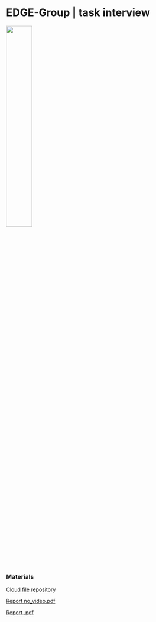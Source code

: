 # EDGE-Group | task interview

<p float="left">
  <img src="https://github.com/vcolamatteo/EDGE-Group/assets/21078185/60dc06a1-416b-48fb-8820-a10c863a9d3a?raw=true" width="37.25%" />  
</p>

### Materials

[Cloud file repository](https://drive.google.com/drive/folders/19WiHA9QnI4Ecm0osdezpqwX7_yxnyjRW?usp=drive_link) 

[Report no_video.pdf](task_no_video.pdf)

[Report .pdf](https://drive.google.com/file/d/1cpa1IqAmVEHQm9iuGmiLFeusGi-XezwM/view?usp=drive_link)



